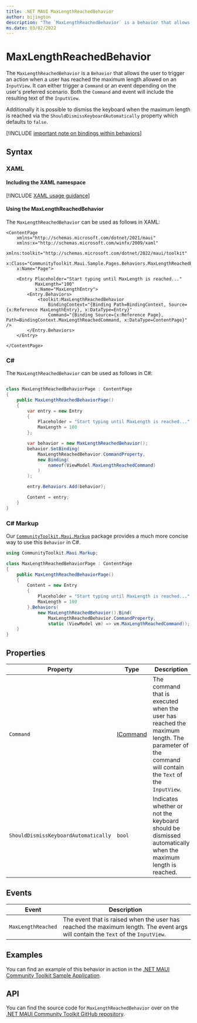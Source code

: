 ```yaml
---
title: .NET MAUI MaxLengthReachedBehavior
author: bijington
description: "The `MaxLengthReachedBehavior` is a behavior that allows the user to trigger an action when a user has reached the maximum length allowed on an `InputView`."
ms.date: 03/02/2022
---
```


# MaxLengthReachedBehavior

The `MaxLengthReachedBehavior` is a `Behavior` that allows the user to trigger an action when a user has reached the maximum length allowed on an `InputView`. It can either trigger a `Command` or an event depending on the user's preferred scenario. Both the `Command` and event will include the resulting text of the `InputView`.

Additionally it is possible to dismiss the keyboard when the maximum length is reached via the `ShouldDismissKeyboardAutomatically` property which defaults to `false`.

[!INCLUDE [important note on bindings within behaviors](../includes/behavior-bindings.md)]

## Syntax

### XAML

#### Including the XAML namespace

[!INCLUDE [XAML usage guidance](../includes/xaml-usage.md)]

#### Using the MaxLengthReachedBehavior

The `MaxLengthReachedBehavior` can be used as follows in XAML:

```xaml
<ContentPage 
    xmlns="http://schemas.microsoft.com/dotnet/2021/maui"
    xmlns:x="http://schemas.microsoft.com/winfx/2009/xaml"
    xmlns:toolkit="http://schemas.microsoft.com/dotnet/2022/maui/toolkit"
    x:Class="CommunityToolkit.Maui.Sample.Pages.Behaviors.MaxLengthReachedBehaviorPage"
    x:Name="Page">

    <Entry Placeholder="Start typing until MaxLength is reached..."
           MaxLength="100"
           x:Name="MaxLengthEntry">
        <Entry.Behaviors>
            <toolkit:MaxLengthReachedBehavior
                BindingContext="{Binding Path=BindingContext, Source={x:Reference MaxLengthEntry}, x:DataType=Entry}"
                Command="{Binding Source={x:Reference Page}, Path=BindingContext.MaxLengthReachedCommand, x:DataType=ContentPage}" />
        </Entry.Behaviors>
    </Entry>

</ContentPage>
```

### C#

The `MaxLengthReachedBehavior` can be used as follows in C#:

```csharp

class MaxLengthReachedBehaviorPage : ContentPage
{
    public MaxLengthReachedBehaviorPage()
    {
        var entry = new Entry
        {
            Placeholder = "Start typing until MaxLength is reached...",
            MaxLength = 100
        };

        var behavior = new MaxLengthReachedBehavior();
        behavior.SetBinding(
            MaxLengthReachedBehavior.CommandProperty,
            new Binding(
                nameof(ViewModel.MaxLengthReachedCommand)
            )
        );

        entry.Behaviors.Add(behavior);

        Content = entry;
    }
}
```

### C# Markup

Our [`CommunityToolkit.Maui.Markup`](../markup/markup.md) package provides a much more concise way to use this `Behavior` in C#.

```csharp
using CommunityToolkit.Maui.Markup;

class MaxLengthReachedBehaviorPage : ContentPage
{
    public MaxLengthReachedBehaviorPage()
    {
        Content = new Entry
        {
            Placeholder = "Start typing until MaxLength is reached...",
            MaxLength = 100
        }.Behaviors(
            new MaxLengthReachedBehavior().Bind(
                MaxLengthReachedBehavior.CommandProperty,
                static (ViewModel vm) => vm.MaxLengthReachedCommand));
    }
}
```

## Properties

|Property  |Type  |Description  |
|---------|---------|---------|
| `Command` | [ICommand](xref:System.Windows.Input.ICommand) | The command that is executed when the user has reached the maximum length. The parameter of the command will contain the `Text` of the `InputView`. |
| `ShouldDismissKeyboardAutomatically` | `bool` | Indicates whether or not the keyboard should be dismissed automatically when the maximum length is reached. |

## Events

|Event | Description  |
|---------|---------|
| `MaxLengthReached` | The event that is raised when the user has reached the maximum length. The event args will contain the `Text` of the `InputView`. |

## Examples

You can find an example of this behavior in action in the [.NET MAUI Community Toolkit Sample Application](https://github.com/CommunityToolkit/Maui/blob/main/samples/CommunityToolkit.Maui.Sample/Pages/Behaviors/MaxLengthReachedBehaviorPage.xaml).

## API

You can find the source code for `MaxLengthReachedBehavior` over on the [.NET MAUI Community Toolkit GitHub repository](https://github.com/CommunityToolkit/Maui/blob/main/src/CommunityToolkit.Maui/Behaviors/MaxLengthReachedBehavior.shared.cs).
